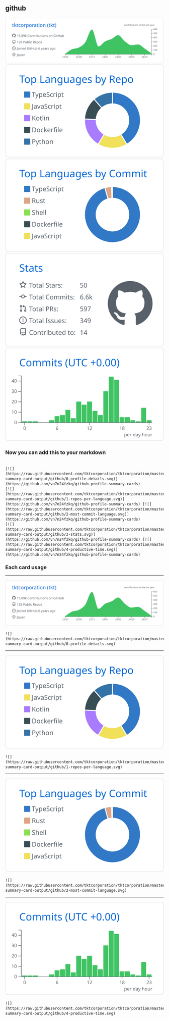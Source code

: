 ## github

[![](./0-profile-details.svg)](https://github.com/vn7n24fzkq/github-profile-summary-cards)
[![](./1-repos-per-language.svg)](https://github.com/vn7n24fzkq/github-profile-summary-cards) [![](./2-most-commit-language.svg)](https://github.com/vn7n24fzkq/github-profile-summary-cards)
[![](./3-stats.svg)](https://github.com/vn7n24fzkq/github-profile-summary-cards) [![](./4-productive-time.svg)](https://github.com/vn7n24fzkq/github-profile-summary-cards)
### Now you can add this to your markdown
```

[![](https://raw.githubusercontent.com/tktcorporation/tktcorporation/master/profile-summary-card-output/github/0-profile-details.svg)](https://github.com/vn7n24fzkq/github-profile-summary-cards)
[![](https://raw.githubusercontent.com/tktcorporation/tktcorporation/master/profile-summary-card-output/github/1-repos-per-language.svg)](https://github.com/vn7n24fzkq/github-profile-summary-cards) [![](https://raw.githubusercontent.com/tktcorporation/tktcorporation/master/profile-summary-card-output/github/2-most-commit-language.svg)](https://github.com/vn7n24fzkq/github-profile-summary-cards)
[![](https://raw.githubusercontent.com/tktcorporation/tktcorporation/master/profile-summary-card-output/github/3-stats.svg)](https://github.com/vn7n24fzkq/github-profile-summary-cards) [![](https://raw.githubusercontent.com/tktcorporation/tktcorporation/master/profile-summary-card-output/github/4-productive-time.svg)](https://github.com/vn7n24fzkq/github-profile-summary-cards)

```

### Each card usage
---

![](./0-profile-details.svg)

```
![](https://raw.githubusercontent.com/tktcorporation/tktcorporation/master/profile-summary-card-output/github/0-profile-details.svg)
```

    

---

![](./1-repos-per-language.svg)

```
![](https://raw.githubusercontent.com/tktcorporation/tktcorporation/master/profile-summary-card-output/github/1-repos-per-language.svg)
```

    

---

![](./2-most-commit-language.svg)

```
![](https://raw.githubusercontent.com/tktcorporation/tktcorporation/master/profile-summary-card-output/github/2-most-commit-language.svg)
```

    

---

![](./4-productive-time.svg)

```
![](https://raw.githubusercontent.com/tktcorporation/tktcorporation/master/profile-summary-card-output/github/4-productive-time.svg)
```

    
